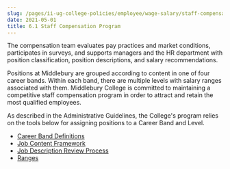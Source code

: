 ```yaml
---
slug: /pages/ii-ug-college-policies/employee/wage-salary/staff-compensation-program
date: 2021-05-01
title: 6.1 Staff Compensation Program
---
```

The compensation team evaluates pay practices and market conditions, participates in surveys, and supports managers and the HR department with position classification, position descriptions, and salary recommendations.

Positions at Middlebury are grouped according to content in one of four career bands. Within each band, there are multiple levels with salary ranges associated with them. Middlebury College is committed to maintaining a competitive staff compensation program in order to attract and retain the most qualified employees.

As described in the Administrative Guidelines, the College's program relies on the tools below for assigning positions to a Career Band and Level.

* [Career Band Definitions](https://www.middlebury.edu/media/view/40231/original/CareerBandDefinitions.pdf)
* [Job Content Framework](https://www.middlebury.edu/media/view/40251/original/JobContentFramework.pdf)
* [Job Description Review Process](https://www.middlebury.edu/offices/business/hr/comp/review)
* [Ranges](https://www.middlebury.edu/system/files/media/Middlebury%20Staff%20Pay%20Ranges%20.pdf)
